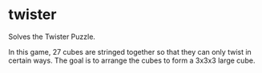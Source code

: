# twister
Solves the Twister Puzzle.

In this game, 27 cubes are stringed together so that they can only twist
in certain ways. The goal is to arrange the cubes to form a 3x3x3 large
cube.

